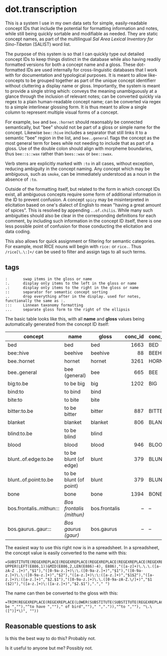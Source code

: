 # dot.transcription

This is a system I use in my own data sets for simple, easily-readable concept IDs that include the potential for formatting information and notes, while still being quickly sortable and modifiable as needed. They are static concept names, as part of the multilingual _Sal Area Lexical Inventory for Sino-Tibetan_ (SALIST) word list.

The purpose of this system is so that I can quickly type out detailed concept IDs to keep things distinct in the database while also having readily formatted versions for both a concept name and a gloss. These dot-formatted IDs are used internally for cross-linguistic databases that I work with for documentation and typological purposes. It is meant to allow like-concepts to be grouped together as part of the unique concept identifierr without cluttering a display name or gloss. Importantly, the system is meant to provide a single string which: conveys the meaning unambiguously at a glance through the inclusion of relevant notes; can be converted quickly via regex to a plain human-readable concept name; can be converted via regex to a simple interlinear glossing form. It is thus meant to allow a single column to represent multiple visual forms of a concept.

For example, `bee` and `bee.:hornet` should reaonsably be connected semantically, but "bee" should not be part of a gloss or simple name for the concept. Likewise `bee::hive` includes a separator that still links it to a semantic "bee" region in the list, and `bee..general` flags the concept as the most general term for bees while not needing to include that as part of a gloss. Use of the double colon should align with morpheme boundaries, thus `bee::s::wax` rather than `bees::wax` or `bee::swax`.

Verb stems are explicitly marked with `:to` in all cases, without exception, reducing ambiguity in the concept naming. Any concept which may be ambiguous, such as `smoke`, can be immediately understood as a noun in the absence of `:to`.

Outside of the formatting itself, but related to the form in which concept IDs exist, all ambiguous concepts require some form of additional information in the ID to prevent confusion. A concept `spicy` may be misinterpreted in elicitation based on one's dialect of English to mean "having a great amount of spices". This is resolved by appending `..of.chilis`. While many such ambiguities should also be clear in the corresponding definitions for each comment, by including such information in the concept ID itself, there is one less possible point of confusion for those conducting the elicitation and data coding.

This also allows for quick assignment or filtering for semantic categories. For example, most RICE nouns will begin with `rice:` or `rice.`. Thus `/rice[\.\:]+/` can be used to filter and assign tags to all such terms. 

## tags

```
:       swap items in the gloss or name
:.      display only items to the left in the gloss or name
.:      display only items to the right in the gloss or name
::      separator for semantic concept sorting
..      drop everything after in the display. used for notes, functionally the same as :.
:::     Linnean taxonomy formatting
...     separate gloss form to the right of the ellipsis
```

The basic table looks like this, with all **name** and **gloss** values being automatically generated from the concept ID itself:

| concept | name | gloss | conc_id | conc_name |
|--------------------------|------------------------|---------------|--------:|-----------|
| bed | bed | bed | 1663 | BED |
| bee::hive | beehive | beehive | 88 | BEEHIVE |
| bee.:hornet | hornet | hornet | 3261 | HORNET |
| bee..general | bee (general) | bee | 665 | BEE |
| big:to.be | to be big | big | 1202 | BIG |
| bind:to | to bind | bind | | |
| bite:to | to bite | bite | | |
| bitter:to.be | to be bitter | bitter | 887 | BITTER |
| blanket | blanket | blanket | 806 | BLANKET |
| blind:to.be | to be blind | blind | | |
| blood | blood | blood | 946 | BLOOD |
| blunt..of.edge:to.be | to be blunt (of edge) | blunt | 379 | BLUNT |
| blunt..of.point:to.be | to be blunt (of point) | blunt | 379 | BLUNT |
| bone | bone | bone | 1394 | BONE |
| bos.frontalis..mithun::: | _Bos frontalis (mithun)_ | bos.frontalis | – | – |
| bos.gaurus..gaur::: | _Bos gaurus (gaur)_ | bos.gaurus | – | – |

The easiest way to use this right now is in a spreadsheet. In a spreadsheet, the concept value is easily converted to the name with this:
```
=SUBSTITUTE(REGEXREPLACE(REGEXREPLACE(REGEXREPLACE(REGEXREPLACE(REGEXREPLACE(REGEXREPLACE(REGEXREPLACE(IF(RIGHT(A1,3)=":::", UPPER(LEFT(E886,1))&MID(E886,2,LEN(E886)-4), E886),"([a-z]+)\.\.\.([a-zA-Z .]+)","$1"),"([0-9a-z.]+)\:\.([0-9a-z.]+)","$1"),"([0-9a-z.]+)\.\:([0-9a-z.]+)","$2"),"([a-z.]+)\:\:([a-z.]+)","$1$2"),"([a-z.]+)\:([a-z.]+)","$2.$1"),"([0-9a-z.]+)\.\.([0-9a-zA-Z.\/]+)","$1 ($2)"),"([a-z.]+)\:([a-z.]+)","$2.$1"),"."," ")
```

The name can then be converted to the gloss with this:
```
=TRIM(REGEXREPLACE(REGEXREPLACE(LOWER(SUBSTITUTE(SUBSTITUTE(REGEXREPLACE(REGEXREPLACE(A1,"^to be ",""),"^to have ","")," of bird","")," ",".")),"^to ",""), "\.\([^)]*\)", ""))
```

## Reasonable questions to ask

Is this the best way to do this? Probably not.

Is it useful to anyone but me? Possibly not.
